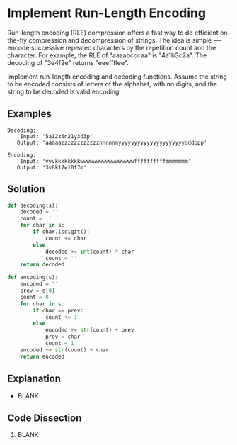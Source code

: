 # Implement Run-Length Encoding
Run-length encoding (RLE) compression offers a fast way to do efficient on-the-fly compression and decompression of strings. The idea is simple --- encode successive repeated characters by the repetition count and the character. For example, the RLE of "aaaabcccaa" is "4a1b3c2a". The decoding of "3e4f2e" returns "eeeffffee".  
  
Implement run-length encoding and decoding functions. Assume the string to be encoded consists of letters of the alphabet, with no digits, and the string to be decoded is valid encoding.
  
## Examples
```
Decoding:
    Input: '5a12z6n21y3d3p'
   Output: 'aaaaazzzzzzzzzzzznnnnnnyyyyyyyyyyyyyyyyyyyyydddppp'

Encoding:
    Input: 'vvvkkkkkkkkwwwwwwwwwwwwwwwwwffffffffffmmmmmmm'
   Output: '3v8k17w10f7m'
```
  
## Solution
```python
def decoding(s):
    decoded = ''
    count = ''
    for char in s:
        if char.isdigit():
            count += char
        else:
            decoded += int(count) * char
            count = ''
    return decoded

def encoding(s):
    encoded = ''
    prev = s[0]
    count = 0
    for char in s:
        if char == prev:
            count += 1
        else:
            encoded += str(count) + prev
            prev = char
            count = 1    
    encoded += str(count) + char
    return encoded
```
  
## Explanation
* BLANK
  
## Code Dissection
1. BLANK
